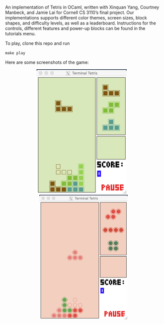 An implementation of Tetris in OCaml, written with Xinquan Yang, Courtney Manbeck, and Jamie Lai for Cornell CS 3110’s final project. Our implementations supports different color themes, screen sizes, block shapes, and difficulty levels, as well as a leaderboard. Instructions for the controls, different features and power-up blocks can be found in the tutorials menu. 

To play, clone this repo and run
```
make play
```

Here are some screenshots of the game:
<p align="center">
  <img src="screenshots/screenshot_1.png" height="400">&nbsp;&nbsp;&nbsp;<img src="screenshots/screenshot_2.png"
    height="400">
</p>